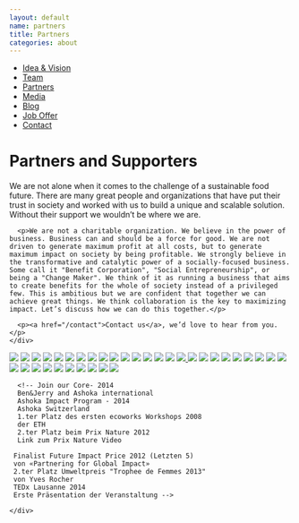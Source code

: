 ```yaml
---
layout: default
name: partners
title: Partners
categories: about
---
```

<style>
#main-nav-5 {
  border-bottom: 2px solid #46cc00;
}
</style>

<div class="container hidden-xs">
  <div class="row">
    <div class="col-xs-12 text-center">
      <ul class="subNavigation">
        <a href="/about"><li>Idea &amp; Vision</li></a>
        <a href="/about/#team"><li >Team</li></a>
        <a href="/about/partners"><li class="current">Partners</li></a>
        <a href="/about/media"><li>Media</li></a>
        <a href="/blog"><li>Blog</li></a>
        <a href="/about/#job-offer"><li><i class="fa fa-angle-right fa-lg"></i> Job Offer <i class="fa fa-angle-left fa-lg"></i></li></a>
        <a href="/contact"><li>Contact</li></a>
      </ul>
    </div>
  </div>
</div>

<div class="container">
  <div class="row push-top small-push-bottom">
    <div class="col-xs-12 text-center">
      <h1>Partners and Supporters</h1>
    </div>
  </div>

  <div class="row push-bottom">
    <div class="col-xs-12 col-sm-offset-1 col-sm-10 text-center">
      <p>We are not alone when it comes to the challenge of a sustainable food future. There are many great people and organizations that have put their trust in society and worked with us to build a unique and scalable solution. Without their support we wouldn’t be where we are.</p>

      <p>We are not a charitable organization. We believe in the power of business. Business can and should be a force for good. We are not driven to generate maximum profit at all costs, but to generate maximum impact on society by being profitable. We strongly believe in the transformative and catalytic power of a socially-focused business. Some call it "Benefit Corporation", "Social Entrepreneurship", or being a "Change Maker". We think of it as running a business that aims to create benefits for the whole of society instead of a privileged few. This is ambitious but we are confident that together we can achieve great things. We think collaboration is the key to maximizing impact. Let’s discuss how we can do this together.</p>

      <p><a href="/contact">Contact us</a>, we’d love to hear from you.</p>
    </div>

  </div>

  <div class="row push-bottom">
    <div class="col-xs-12 text-center">
      <a href="https://www.eitfood.eu/media/press/EIT_FAN_2021_Cohort_final.pdf"><img src="/img/partners/EIT-Food-+-EU-Logo.svg" data-toggle="popover" data-placement="top" data-content="Support through the EIT Food FAN network; €10'000 funding"></a>
      <a href="https://www.swissveg.ch"><img src="/img/partners/Swissveg-Logo.svg" data-toggle="popover" data-placement="top" data-content="Collaboration and Partner for the Eaternity Score"></a>
      <a href="https://vegan.ch"><img src="/img/partners/VGS.svg" data-toggle="popover" data-placement="top" data-content="Shared vision and goals."></a>
      <a href="https://www.cfgastro.de"><img src="/img/partners/CFGastro.svg" data-toggle="popover" data-placement="top" data-content="Collaboration with the Eaternity App. To calculate the impact of all their food."></a>
      <a href="https://www.eg-software.com"><img src="/img/partners/EGS.svg" data-toggle="popover" data-placement="top" data-content="Foodservice & Catering mit Anbindung an Eaternity."></a>
      <a href="https://veganz.de/de/"><img src="/img/partners/Veganz.svg" data-toggle="popover" data-placement="top" data-content="First partner to print the Eaternity Score."></a>
      <a href="https://quantis-intl.com"><img src="/img/partners/quantis.svg" data-toggle="popover" data-placement="top" data-content="Collaboration on the Eaternity Database for the Organic Foodprint Project."></a>
      <a href="http://www.ecotransit.org/index.en.html"><img src="/img/partners/ecotransit.svg" data-toggle="popover" data-placement="top" data-content="Calculation of emission data for the worldwide transport chain of the Eaternity Database."></a>
      <a href="http://ecoinvent.org"><img src="/img/partners/ecoinvent.svg" data-toggle="popover" data-placement="top" data-content="Life cycle inventory database for the Eaternity Database."></a>
      <a href="https://www.delegate-group.com/de/"><img src="/img/partners/delegate.svg" data-toggle="popover" data-placement="top" data-content=" Foodservice & Catering mit Anbindung an Eaternity."></a>
      <img src="/img/partners/bafu.svg" data-toggle="popover" data-placement="top" data-content="Bundesamt für Umwelt BAFU: finanzielle Unterstützung für die französische Übersetzung der Software und der Homepage.">
      <img src="/img/partners/nw.svg" data-toggle="popover" data-placement="top" data-content="Fachhochschule Norwestschweiz – Unterstützung über 10.000 CHF für die Programmierung des CO₂-Rechners und dessen Bereitstellung als Bildungstool.">
      <img src="/img/partners/unisg.svg" data-toggle="popover" data-placement="top" data-content="Unterstützung in der Marktrecherche und Businessmodelentwicklung">
      <img src="/img/partners/unizh.svg" data-toggle="popover" data-placement="top" data-content="Department of Informatics – Informatics and Sustainability Research –
      Gemeinsame Projektarbeit für CarbonFoodPrint gefördert durch die Gebert Rüf Stiftung.">
      <img src="/img/partners/zhaw.svg"  data-toggle="popover" data-placement="top" data-content="Eaternity arbeitet in der Entwicklung ihrer Produkte unter anderem mit der Zürcher Hochschule für angewandte Wissenschaften, Institut für angewandte Informationstechnologie und  dem Institut für Umwelt und Natürliche Ressourcen zusammen. Eine gemeinsame Projektarbeit ,CarbonFoodPrint, war gefördert durch die Gebert Rüf Stiftung.">
      <a href="http://www.engagement-migros.ch/de/pioniere/eaternity"><img src="/img/partners/engagement.svg"  data-toggle="popover" data-placement="top" data-content="Förderfonds Engagement Migros – ermöglicht die Projekte zu Wechselwirkungen zwischen Klima und gesunder Ernährung, sowie Klima und biologischer Ernährung.">
      <img src="/img/partners/axa.svg"  data-toggle="popover" data-placement="top" data-content="Axa Innovation Award - 5ter Platz 2013"></a>
      <img src="/img/partners/climatekic.svg"  data-toggle="popover" data-placement="top" data-content="Climate-KIC – Unterstützung durch Schulungen von Steve Blank und Ken Morse Schulungen finanziert sowie direktes Coaching von Climate-KIC. 70.000 CHF Unterstützung im Rahmen der I4C Stage 2 und 3 Förderung.">
      <img src="/img/partners/impacthub.svg" data-toggle="popover" data-placement="top" data-content="Impact HUB Zürich – Unterstützung, Begleitung und Coaching im Rahmen des HUB Fellowship für Biodiversität und Ressourceneffizienz des WWF Schweiz. Direkte Sachwärte in 30.000CHF Förderung und eine Hub Unlimited Mitgliedschaft für ein Jahr. (März 2012 bis März 2013)">
      <img src="/img/partners/klimastiftung.svg" data-toggle="popover" data-placement="top" data-content="Klimastiftung – Förderungsbetrag von 20.000CHF für Webseite und CO₂-Rechner. Unterstützung in der Pressearbeit.">
      <img src="/img/partners/kti.svg" data-toggle="popover" data-placement="top" data-content="Kommission für Technologie und Innovation der Schweiz – CTI Start-Up Label Phase 3 (2014) und KTI Projekt Förderung von CHF 325'000">
      <img src="/img/partners/socialimpact.svg" data-toggle="popover" data-placement="top" data-content="1 HUB unlimited Membership für 4 Monate, 20h Coaching und SAP Mentoring.">
      <img src="/img/partners/spinoff.svg" data-toggle="popover" data-placement="top" data-content="ETH Zürich – Umsetzung und Unterstützung einer Vielzahl von Projekten: Erster Preis beim ersten ecoworks Workshop Umsetzung unseres Pilot Projektes «weniger CO₂, 100% Geschmack» mit ETH und der SV Group im Physikrestaurant Science City in 2009. Während 3 Wochen wurden klimafreundliche Menüs angeboten sowie die Gäste informiert. Teilnahme am IARU Workshop in Kopenhagen beim COP15; Treffen mit Al Gore und Yann Arthus-Bertrand. Podiumsdiskussion mit Kofi Annan bei der Richard R. Ernst Lecture 2011 an der ETH. Mehrmalige Teilnahme beim Herbst und Frühlingsmarkt, sowie Treffpunkt Science City mit einem Infostand.">
      <img src="/img/partners/venturekick.svg" data-toggle="popover" data-placement="top" data-content="Venture Kick Stage 1 Finanzierung von 10.000CHF im Januar 2012. Schulung und Coaching im Rahmen von ventureplan und dem Kickerscamp.">
      <a href="http://www.wwf.ch/de/projekte/wirtschaft/start_ups/"><img src="/img/partners/wwf.svg" data-toggle="popover" data-placement="top" data-content="WWF Schweiz – Finanzielle Unterstützung und Coaching im Rahmen des HUB Fellowship für Biodiversität und Ressourceneffizienz. Direkte Sachwerte in CHF 30.000 Förderung und eine Hub Unlimited Mitgliedschaft für ein Jahr. (März 2012)"></a>
      <img src="/img/partners/maxhavelar.svg" data-toggle="popover" data-placement="top" data-content="Gemeinsame Kampagne – «Esse Fair und Klimafreundlich» mit der Hoteleriesuisse.">
      <img src="/img/partners/usitawi.svg" data-toggle="popover" data-placement="top" data-content="Usitawi Network – Förderungsbetrag von 4000CHF zum Aufbau unserer Webseite.">
      <img src="/img/partners/equitable.svg" data-toggle="popover" data-placement="top" data-content="Klimafreundliche Menus für den nachhaltig orientierten Gast im Sankt Meinrad.">
      <img src="/img/partners/ernstgoehner.svg" data-toggle="popover" data-placement="top" data-content="Ernst Göhner Stiftung – Förderungsbetrag von 20.000CHF für Webseite und CO₂-Rechner.">
      <img src="/img/partners/gdi.svg" data-toggle="popover" data-placement="top" data-content="Beste Innovation 2012 beim Innovation4Motivation.">
      <img src="/img/partners/gebert.svg" data-toggle="popover" data-placement="top" data-content="Gebert Rüf Stiftung – Förderungsbetrag von 200.000CHF für das Projekt CarbonFoodPrint mit der UZH und ZHAW.">
	  <img src="/img/partners/bluelion.svg" data-toggle="popover" data-placement="top" data-content="Der BlueLion Inkubator bietet uns Arbeitsplätze, inklusive Coaching und Zugang zu Sitzungszimmern.">
      <img src="/img/partners/insead.svg" data-toggle="popover" data-placement="top" data-content="Unterstützung in der Businessmodel Entwicklung über den Social Impact Catalyst">
      <img src="/img/partners/seif.svg" data-toggle="popover" data-placement="top" data-content="Social Entrepreneurship Initiative und Foundation
 – SEF Award Spezialpreis Soziale Innovation 10.000CHF gesponsort von Ernst&Young. (Juli 2012)">
      <img src="/img/partners/stadtzh.svg" data-toggle="popover" data-placement="top" data-content="Stadt Zürich GUD – Gemeinsame Realisierung des Pilotprojekt Menu Plus. Während 11 Wochen konnten wir klimafreundliche Menüs den Gästen anbieten.">

      <!-- Join our Core- 2014
      Ben&Jerry and Ashoka international
      Ashoka Impact Program - 2014
      Ashoka Switzerland
      1.ter Platz des ersten ecoworks Workshops 2008
      der ETH
      2.ter Platz beim Prix Nature 2012
      Link zum Prix Nature Video

     Finalist Future Impact Price 2012 (Letzten 5)
     von «Partnering for Global Impact»
     2.ter Platz Umweltpreis "Trophee de Femmes 2013"
     von Yves Rocher
     TEDx Lausanne 2014
     Erste Präsentation der Veranstaltung -->

    </div>

  </div>

</div>

<!-- <script src="/js/jquery-2.1.4.min.js"></script> -->
<!-- <script src="/js/jquery.magnific-popup.min.js"></script> -->
<!-- <script src="/js/jquery.royalslider.min.js"></script> -->
<!-- script src="/js/bootstrap.min.js"></script -->
<!-- script src="/js/icheck.min.js"></script -->
<!-- <script src="/js/script.js"></script> -->

<script>
$('img').popover({ trigger: "hover" });
</script>
